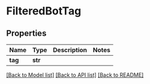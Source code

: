 # FilteredBotTag

## Properties
Name | Type | Description | Notes
------------ | ------------- | ------------- | -------------
**tag** | **str** |  | 

[[Back to Model list]](../README.md#documentation-for-models) [[Back to API list]](../README.md#documentation-for-api-endpoints) [[Back to README]](../README.md)

